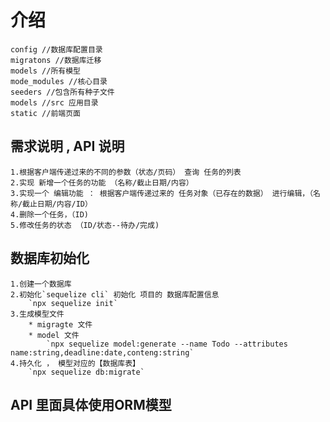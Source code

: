 # 介绍


	config //数据库配置目录
	migratons //数据库迁移
	models //所有模型
	mode_modules //核心目录
	seeders //包含所有种子文件
	models //src 应用目录
	static //前端页面

	
## 需求说明 , API 说明
	1.根据客户端传递过来的不同的参数（状态/页码） 查询 任务的列表
	2.实现 新增一个任务的功能 （名称/截止日期/内容）
	3.实现一个 编辑功能 ： 根据客户端传递过来的 任务对象（已存在的数据） 进行编辑，（名称/截止日期/内容/ID）
	4.删除一个任务，（ID)
	5.修改任务的状态 （ID/状态--待办/完成)

## 数据库初始化
	1.创建一个数据库
	2.初始化`sequelize cli` 初始化 项目的 数据库配置信息
		`npx sequelize init`
	3.生成模型文件
		* migragte 文件
		* model 文件
			`npx sequelize model:generate --name Todo --attributes name:string,deadline:date,conteng:string`
	4.持久化 ， 模型对应的【数据库表】
	 	`npx sequelize db:migrate`

## API 里面具体使用ORM模型


